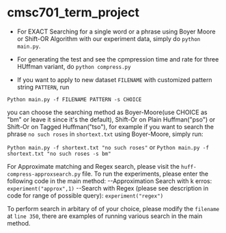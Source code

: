 # cmsc701_term_project
* For EXACT Searching for a single word or a phrase using Boyer Moore or Shift-OR Algorithm with our experiment data, simply do `python main.py`. 


* For generating the test and see the cpmpression time and rate for three HUffman variant, do `python compress.py`

* If you want to apply to new dataset `FILENAME` with customized pattern string `PATTERN`, run

`Python main.py -f FILENAME PATTERN -s CHOICE`

you can choose the searching method as Boyer-Moore(use CHOICE as "bm" or leave it since it's the default), Shift-Or on Plain Huffman("pso") or Shift-Or on Tagged Huffman("tso"), for example if you want to search the phrase `no such roses` in `shortext.txt` using Boyer-Moore, simply run:

`Python main.py -f shortext.txt "no such roses"` or `Python main.py -f shortext.txt "no such roses -s bm"`

For Approximate matching and Regex search, please visit the `huff-compress-approxsearch.py` file.
To run the experiments, please enter the following code in the main method:
--Approximation Search with k erros: `experiment("approx",1)`
--Search with Regex (please see description in code for range of possible query):  `experiment("regex")`

To perform search in arbitary of of your choice, please modify the `filename`  at `line 350`, there are examples of running various search in the main method.



